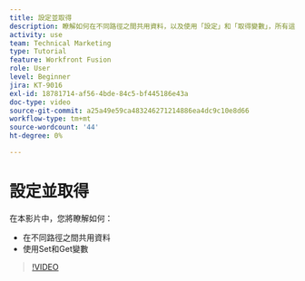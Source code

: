```yaml
---
title: 設定並取得
description: 瞭解如何在不同路徑之間共用資料，以及使用「設定」和「取得變數」，所有這些都在 [!DNL Adobe Workfront Fusion].
activity: use
team: Technical Marketing
type: Tutorial
feature: Workfront Fusion
role: User
level: Beginner
jira: KT-9016
exl-id: 18781714-af56-4bde-84c5-bf445186e43a
doc-type: video
source-git-commit: a25a49e59ca483246271214886ea4dc9c10e8d66
workflow-type: tm+mt
source-wordcount: '44'
ht-degree: 0%

---
```


# 設定並取得

在本影片中，您將瞭解如何：

* 在不同路徑之間共用資料
* 使用Set和Get變數

>[!VIDEO](https://video.tv.adobe.com/v/335275/?quality=12&learn=on)
